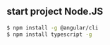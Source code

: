 ## start project **Node.JS**

```bash
$ npm install -g @angular/cli
$ npm install typescript -g
```
<br/>